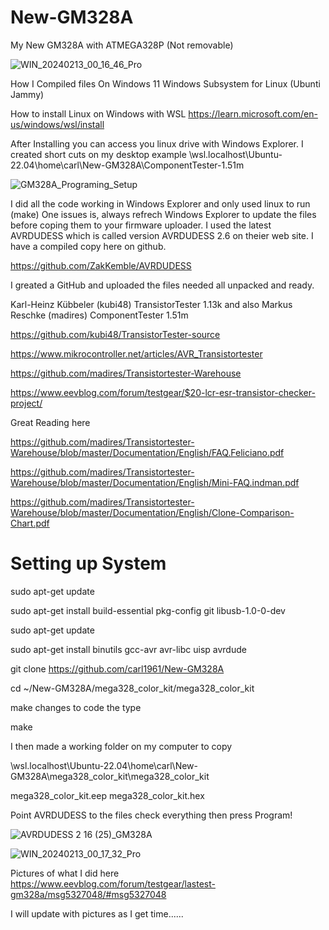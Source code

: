 # New-GM328A
My New GM328A with ATMEGA328P (Not removable)


![WIN_20240213_00_16_46_Pro](https://github.com/carl1961/New-GM328A/assets/3056821/8fc9be2f-b6c5-4626-9211-0118ede7268a)

How I Compiled files On Windows 11 Windows Subsystem for Linux (Ubunti Jammy)

How to install Linux on Windows with WSL  https://learn.microsoft.com/en-us/windows/wsl/install

After Installing you can access you linux drive with Windows Explorer. I created short cuts on my desktop
example   \\wsl.localhost\Ubuntu-22.04\home\carl\New-GM328A\ComponentTester-1.51m

![GM328A_Programing_Setup](https://github.com/carl1961/New-GM328A/assets/3056821/3a151028-bf4d-4c7c-a00e-a6f73a3b285a)


I did all the code working in Windows Explorer and only used linux to run (make) 
One issues is, always refrech Windows Explorer to update the files before coping them to your firmware uploader. I used 
the latest AVRDUDESS which is called version AVRDUDESS 2.6 on theier web site. I have a compiled copy here on github.

https://github.com/ZakKemble/AVRDUDESS    


I greated a GitHub and uploaded the files needed all unpacked and ready.


Karl-Heinz Kübbeler (kubi48) TransistorTester 1.13k    and also  Markus Reschke (madires) ComponentTester 1.51m

https://github.com/kubi48/TransistorTester-source

https://www.mikrocontroller.net/articles/AVR_Transistortester

https://github.com/madires/Transistortester-Warehouse

https://www.eevblog.com/forum/testgear/$20-lcr-esr-transistor-checker-project/

Great Reading here

https://github.com/madires/Transistortester-Warehouse/blob/master/Documentation/English/FAQ.Feliciano.pdf

https://github.com/madires/Transistortester-Warehouse/blob/master/Documentation/English/Mini-FAQ.indman.pdf

https://github.com/madires/Transistortester-Warehouse/blob/master/Documentation/English/Clone-Comparison-Chart.pdf



# Setting up System

sudo apt-get update

sudo apt-get install build-essential pkg-config git libusb-1.0-0-dev

sudo apt-get update

sudo apt-get install binutils gcc-avr avr-libc uisp avrdude

git clone https://github.com/carl1961/New-GM328A 

cd  ~/New-GM328A/mega328_color_kit/mega328_color_kit

make changes to code  the type

make   

I then made a working folder on my computer to copy 

\\wsl.localhost\Ubuntu-22.04\home\carl\New-GM328A\mega328_color_kit\mega328_color_kit

mega328_color_kit.eep
mega328_color_kit.hex 

Point AVRDUDESS to the files  check everything then press Program!

![AVRDUDESS 2 16 (25)_GM328A](https://github.com/carl1961/New-GM328A/assets/3056821/fef00efd-07e0-4d68-a77d-5ec6f86d7cf5)


![WIN_20240213_00_17_32_Pro](https://github.com/carl1961/New-GM328A/assets/3056821/3798caa2-a67c-4b79-a4a5-549109be0a04)

Pictures of what I did here
https://www.eevblog.com/forum/testgear/lastest-gm328a/msg5327048/#msg5327048


I will update with pictures as I get time......
